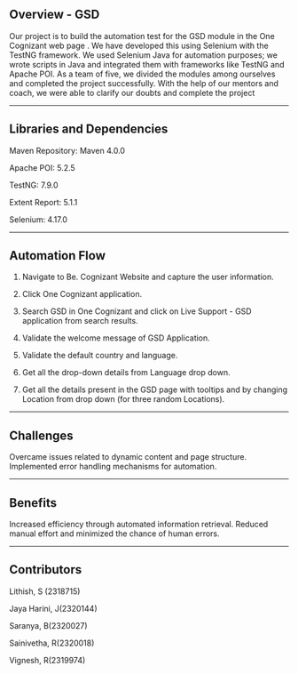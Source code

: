 Overview - GSD
----------------------------------
Our project is to build the automation test for the GSD module in the One Cognizant web page . We have developed this using Selenium with the TestNG framework. We used Selenium Java for automation purposes; we wrote scripts in Java and integrated them with frameworks like TestNG and Apache POI. As a team of five, we divided the modules among ourselves and completed the project successfully. With the help of our mentors and coach, we were able to clarify our doubts and complete the project

----------------------------------
Libraries and Dependencies
----------------------------------
Maven Repository: Maven 4.0.0

Apache POI: 5.2.5

TestNG: 7.9.0

Extent Report: 5.1.1

Selenium: 4.17.0

----------------------------------
Automation Flow
----------------------------------
1. Navigate to Be. Cognizant Website and capture the user information.

2. Click One Cognizant application.

3. Search GSD in One Cognizant and click on Live Support - GSD application from search results.

4. Validate the welcome message of GSD Application.

5. Validate the default country and language.

6. Get all the drop-down details from Language drop down.

7. Get all the details present in the GSD page with tooltips and by changing Location from drop down (for three random Locations).

---------------------------------
Challenges
---------------------------------
Overcame issues related to dynamic content and page structure.
​
Implemented error handling mechanisms for automation.

---------------------------------
Benefits
---------------------------------
Increased efficiency through automated information retrieval.
​
Reduced manual effort and minimized the chance of human errors.

---------------------------------
Contributors
---------------------------------
Lithish, S (2318715)

Jaya Harini, J(2320144)

Saranya, B(2320027)

Sainivetha, R(2320018)

Vignesh, R(2319974)

​